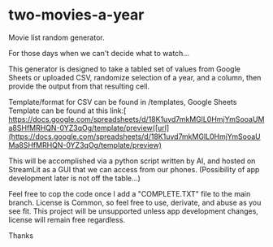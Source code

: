 # two-movies-a-year
Movie list random generator.

For those days when we can't decide what to watch...

This generator is designed to take a tabled set of values from Google Sheets or uploaded CSV, randomize selection of a year, and a column, then provide the output from that resulting cell.

Template/format for CSV can be found in /templates, Google Sheets Template can be found at this link:[
https://docs.google.com/spreadsheets/d/18K1uvd7mkMGlL0HmjYmSooaUMa8SHfMRHQN-0YZ3qOg/template/preview([url](https://docs.google.com/spreadsheets/d/18K1uvd7mkMGlL0HmjYmSooaUMa8SHfMRHQN-0YZ3qOg/template/preview)

This will be accomplished via a python script written by AI, and hosted on StreamLit as a GUI that we can access from our phones. (Possibility of app development later is not off the table...)

Feel free to cop the code once I add a "COMPLETE.TXT" file to the main branch. License is Common, so feel free to use, derivate, and abuse as you see fit. This project will be unsupported unless app development changes, license will remain free regardless.

Thanks
